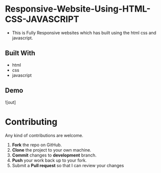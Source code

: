 # Responsive-Website-Using-HTML-CSS-JAVASCRIPT

* This is Fully Responsive websites which has built using the html css and javascript.

## Built With
* html
* css 
* javascript

## Demo
![out]

Contributing
==========
Any kind of contributions are welcome.

1. **Fork** the repo on GitHub.
2. **Clone** the project to your own machine.
3. **Commit** changes to **development** branch.
4. **Push** your work back up to your fork.
5. Submit a **Pull request** so that I can review your changes